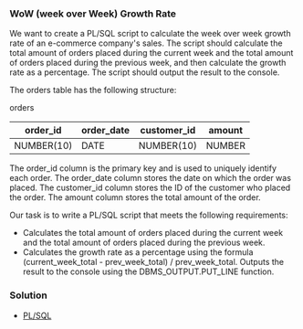 ### WoW (week over Week) Growth Rate

We want to create a PL/SQL script to calculate the week over week growth rate of an e-commerce company's sales. The script should calculate the total amount of orders placed during the current week and the total amount of orders placed during the previous week, and then calculate the growth rate as a percentage. The script should output the result to the console.

The orders table has the following structure:

orders

| order_id   | order_date | customer_id | amount |
|------------|------------|-------------|--------|
| NUMBER(10) | DATE       | NUMBER(10)  | NUMBER |


The order_id column is the primary key and is used to uniquely identify each order. The order_date column stores the date on which the order was placed. The customer_id column stores the ID of the customer who placed the order. The amount column stores the total amount of the order.

Our task is to write a PL/SQL script that meets the following requirements:

- Calculates the total amount of orders placed during the current week and the total amount of orders placed during the previous week.
- Calculates the growth rate as a percentage using the formula (current_week_total - prev_week_total) / prev_week_total.
Outputs the result to the console using the DBMS_OUTPUT.PUT_LINE function.

### Solution
- [PL/SQL](https://github.com/SumaiaParveen/Learn-DS-DA-DE-with-me/blob/main/%23Day8%20WoW%20Calculation%20in%20PL-SQL/WoW%20in%20PL-SQL.sql)
